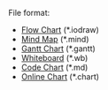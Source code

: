 File format:
* [Flow Chart](https://www.iodraw.com/diagram) (*.iodraw)
* [Mind Map](https://www.iodraw.com/en/mind) (*.mind)
* [Gantt Chart](https://www.iodraw.com/en/gantt) (*.gantt)
* [Whiteboard](https://www.iodraw.com/whiteboard) (*.wb)
* [Code Chart](https://www.iodraw.com/codechart) (*.md)
* [Online Chart](https://www.iodraw.com/en/chart) (*.chart)

